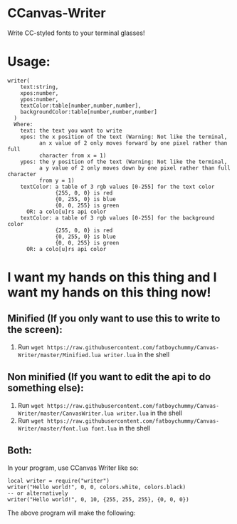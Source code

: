 # CCanvas-Writer

Write CC-styled fonts to your terminal glasses!

# Usage:
```
writer(
    text:string,
    xpos:number,
    ypos:number,
    textColor:table[number,number,number],
    backgroundColor:table[number,number,number]
  )
  Where:
    text: the text you want to write
    xpos: the x position of the text (Warning: Not like the terminal,
          an x value of 2 only moves forward by one pixel rather than full
          character from x = 1)
    ypos: the y position of the text (Warning: Not like the terminal,
          a y value of 2 only moves down by one pixel rather than full character
          from y = 1)
    textColor: a table of 3 rgb values [0-255] for the text color
               {255, 0, 0} is red
               {0, 255, 0} is blue
               {0, 0, 255} is green
      OR: a colo[u]rs api color
    textColor: a table of 3 rgb values [0-255] for the background color
               {255, 0, 0} is red
               {0, 255, 0} is blue
               {0, 0, 255} is green
      OR: a colo[u]rs api color
```

# I want my hands on this thing and I want my hands on this thing now!

## Minified (If you only want to use this to write to the screen):

1. Run `wget https://raw.githubusercontent.com/fatboychummy/Canvas-Writer/master/Minified.lua writer.lua` in the shell

## Non minified (If you want to edit the api to do something else):

1. Run `wget https://raw.githubusercontent.com/fatboychummy/Canvas-Writer/master/CanvasWriter.lua writer.lua` in the shell
2. Run `wget https://raw.githubusercontent.com/fatboychummy/Canvas-Writer/master/font.lua font.lua` in the shell


## Both:
In your program, use CCanvas Writer like so:
```
local writer = require("writer")
writer("Hello world!", 0, 0, colors.white, colors.black)
-- or alternatively
writer("Hello world!", 0, 10, {255, 255, 255}, {0, 0, 0})
```

The above program will make the following:
